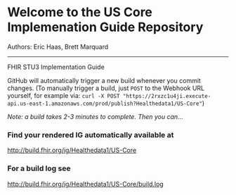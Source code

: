 
#  Welcome to the US Core Implemenation Guide Repository

Authors:  Eric Haas, Brett Marquard


-----
FHIR STU3 Implementation Guide


GitHub will automatically trigger a new build whenever you commit changes.
(To manually trigger a build, just `POST` to the Webhook URL yourself, for example via:
`curl -X POST "https://2rxzc1u4ji.execute-api.us-east-1.amazonaws.com/prod/publish?Healthedata1/US-Core"`)

*Note: a build takes 2-3 minutes to complete. Then you can...*
<!--
(If the CI Build is unavailable a recent version of the build is available here : http://healthedatainc.com/go-ftp/US-Core/)
-->

### Find your rendered IG automatically available at

http://build.fhir.org/ig/Healthedata1/US-Core

### For a build log see

http://build.fhir.org/ig/Healthedata1/US-Core/build.log

